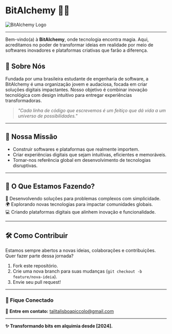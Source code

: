 # BitAlchemy 🚀🔮

![BitAlchemy Logo](https://github.com/bitalchemy-org/logo.png)

---

Bem-vindo(a) à **BitAlchemy**, onde tecnologia encontra magia. Aqui, acreditamos no poder de transformar ideias em realidade por meio de softwares inovadores e plataformas criativas que farão a diferença.

## 🌌 Sobre Nós  
Fundada por uma brasileira estudante de engenharia de software, a BitAlchemy é uma organização jovem e audaciosa, focada em criar soluções digitais impactantes. Nosso objetivo é combinar inovação tecnológica com design intuitivo para entregar experiências transformadoras.  

> *"Cada linha de código que escrevemos é um feitiço que dá vida a um universo de possibilidades."*

---

## 🌟 Nossa Missão  
- Construir softwares e plataformas que realmente importem.  
- Criar experiências digitais que sejam intuitivas, eficientes e memoráveis.  
- Tornar-nos referência global em desenvolvimento de tecnologias disruptivas.  

---

## 🔧 O Que Estamos Fazendo?  
🎯 Desenvolvendo soluções para problemas complexos com simplicidade.  
🌍 Explorando novas tecnologias para impactar comunidades globais.  
💻 Criando plataformas digitais que alinhem inovação e funcionalidade.  

---

## 🛠️ Como Contribuir  
Estamos sempre abertos a novas ideias, colaborações e contribuições. Quer fazer parte dessa jornada?  
1. Fork este repositório.  
2. Crie uma nova branch para suas mudanças (`git checkout -b feature/nova-ideia`).  
3. Envie seu pull request!  

---

### 🌠 Fique Conectado  
💬 **Entre em contato:** [talitalisboapiccolo@gmail.com](talitalisboapiccolo@gmail.com) 

---

**✨ Transformando bits em alquimia desde [2024].**  
